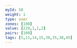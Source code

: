 ```yaml
---
myId: 50
weight: 1
type: user
zones: [100]
value: [229,1,1,2]
pairs: [100]
tags: [5,11,14,15,30,35,38,45]
---
```

